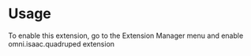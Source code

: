 # Usage

To enable this extension, go to the Extension Manager menu and enable omni.isaac.quadruped extension